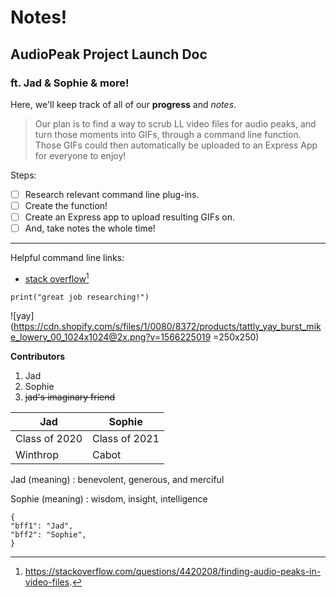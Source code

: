 # Notes!

## AudioPeak Project Launch Doc

### ft. Jad & Sophie & more!

Here, we'll keep track of all of our **progress** and *notes*.

> Our plan is to find a way to scrub LL video files for audio peaks, and turn those moments into GIFs, through a command line function. Those GIFs could then automatically be uploaded to an Express App for everyone to enjoy!

Steps:
- [ ] Research relevant command line plug-ins.
- [ ] Create the function!
- [ ] Create an Express app to upload resulting GIFs on.
- [ ] And, take notes the whole time!

---

Helpful command line links: 
- [stack overflow](https://stackoverflow.com/questions/4420208/finding-audio-peaks-in-video-files)[^1]

[^1]: https://stackoverflow.com/questions/4420208/finding-audio-peaks-in-video-files.

`print("great job researching!")`

![yay](https://cdn.shopify.com/s/files/1/0080/8372/products/tattly_yay_burst_mike_lowery_00_1024x1024@2x.png?v=1566225019 =250x250)

**Contributors**
1. Jad
2. Sophie
3. ~~jad's imaginary friend~~

| Jad | Sophie |
| ----------- | ----------- |
| Class of 2020 | Class of 2021 |
| Winthrop | Cabot |

Jad (meaning)
: benevolent, generous, and merciful

Sophie (meaning)
: wisdom, insight, intelligence
```  
{  
"bff1": "Jad",  
"bff2": "Sophie",  
}  
```
<!--stackedit_data:
eyJoaXN0b3J5IjpbMTU5NzA2NDIzNywtMjY1MDE1MjgwLC0yMD
YyMDA4NzQyXX0=
-->